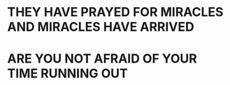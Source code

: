 
# THEY HAVE PRAYED FOR MIRACLES AND MIRACLES HAVE ARRIVED
# ARE YOU NOT AFRAID OF YOUR TIME RUNNING OUT